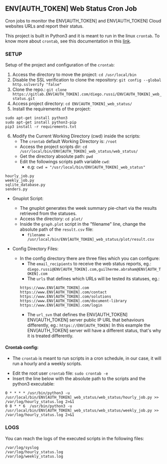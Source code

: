 ## ENV[AUTH_TOKEN] Web Status Cron Job
Cron jobs to monitor the ENV[AUTH_TOKEN] and ENV[AUTH_TOKEN] Cloud websites URLs and report their status.

This project is built in Python3 and it is meant to run in the linux `crontab`. To know more about `crontab`,
see this documentation in this [link](https://www.linode.com/docs/tools-reference/tools/schedule-tasks-with-cron/).

### SETUP
Setup of the project and configuration of the `crontab`:

1. Access the directory to move the project: `cd /usr/local/bin`
2. Disable the SSL verification to clone the repository: `git config --global http.sslverify "false"`
3. Clone the repo.: `git clone https://gitlab.ENV[AUTH_TOKEN].com/diego.russi/ENV[AUTH_TOKEN]_web_status.git`
4. Access project directory: `cd ENV[AUTH_TOKEN]_web_status/`
5. Install the requirements of the project:
```
sudo apt-get install python3
sudo apt-get install python3-pip
pip3 install -r requirements.txt
```
6. Modify the Current Working Directory (cwd) inside the scripts:
	* The `crontab` default Working Directory is: `/root`
	* Access the project scripts dir: `cd /usr/local/bin/ENV[AUTH_TOKEN]_web_status/web_status/`
	* Get the directory absolute path: `pwd`
 	* Edit the followings scripts path variable `cwd`:
		* e.g: `cwd = "/usr/local/bin/ENV[AUTH_TOKEN]_web_status"`
```
hourly_job.py
weekly_job.py
sqlite_database.py
senders.py
```

 * Gnuplot Script:
    * The gnuplot generates the week summary pie-chart via the results retrieved from the statuses.
 	* Access the directory: `cd plot/`
 	* Inside the `graph.plot` script in the "filename" line, change the absolute path of the `result.csv` file:
 		-  `filename = /usr/local/bin/ENV[AUTH_TOKEN]_web_status/plot/result.csv`

 * Config Directory Files:
	* In the config directory there are three files which you can configure: 
		* The `email_recipients` to receive the web status reports, eg.:
		`diego.russi@ENV[AUTH_TOKEN].com,guilherme.abraham@ENV[AUTH_TOKEN].com`
		* The `urls` that defines which URLs will be tested its statuses, eg.:
		```
		https://www.ENV[AUTH_TOKEN].com
		https://www.ENV[AUTH_TOKEN].com/contact
		https://www.ENV[AUTH_TOKEN].com/solutions
		https://www.ENV[AUTH_TOKEN].com/document-library
		https://www.ENV[AUTH_TOKEN].com/login
		```
		* The `url_svn` that defines the ENV[AUTH_TOKEN] ENV[AUTH_TOKEN] server public IP URL that behaviours differently, eg.:
		`https://ENV[AUTH_TOKEN]`
		In this example the ENV[AUTH_TOKEN] server will have a different status, that's why it is treated differently.

#### Crontab config:
 - The `crontab` is meant to run scripts in a cron schedule, in our case, it will
 run a hourly and a weekly scripts.

 * Edit the root user `crontab` file: `sudo crontab -e`
 * Insert the line below with the absolute path to the scripts and the python3 executable:
```
0 * * * * /usr/bin/python3 -u /usr/local/bin/ENV[AUTH_TOKEN]_web_status/web_status/hourly_job.py >> /var/log/hourly_status.log 2>&1
0 8 * * 6  /usr/bin/python3 -u /usr/local/bin/ENV[AUTH_TOKEN]_web_status/web_status/weekly_job.py >> /var/log/hourly_status.log 2>&1
```

### LOGS
You can reach the logs of the executed scripts in the following files:
```
/var/log/syslog
/var/log/hourly_status.log
/var/log/weekly_status.log
```
